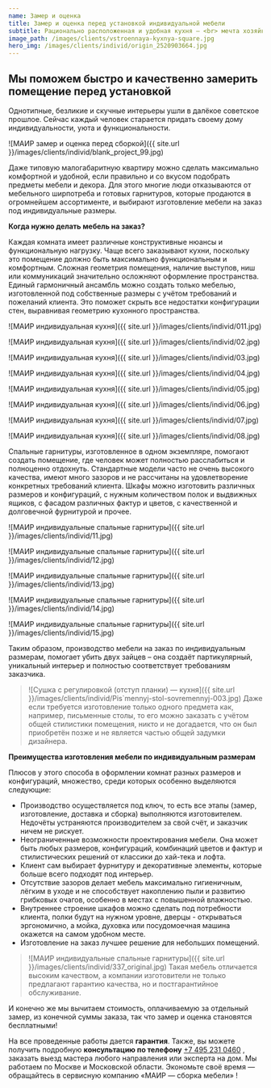 ```yaml
---
name: Замер и оценка
title: Замер и оценка перед установкой индивидуальной мебели
subtitle: Рационально расположенная и удобная кухня – <br> мечта хозяйки
image_path: /images/clients/vstroennaya-kyxnya-square.jpg
hero_img: /images/clients/individ/origin_2520903664.jpg
---
```


## Мы поможем быстро и качественно замерить помещение перед установкой

Однотипные, безликие и скучные интерьеры ушли в далёкое советское прошлое. Сейчас каждый человек старается придать своему дому индивидуальности, уюта и функциональности.

 ![МАИР замер и оценка перед сборкой]({{ site.url }}/images/clients/individ/blank_project_99.jpg)

 Даже типовую малогабаритную квартиру можно сделать максимально комфортной и удобной, если правильно и со вкусом подобрать предметы мебели и декора. Для этого многие люди отказываются от мебельного ширпотреба и готовых гарнитуров, которые продаются в огромнейшем ассортименте, и выбирают изготовление мебели на заказ под индивидуальные размеры.

__Когда нужно делать мебель на заказ?__

Каждая комната имеет различные конструктивные нюансы и функциональную нагрузку. Чаще всего заказывают кухни, поскольку это помещение должно быть максимально функциональным и комфортным. Сложная геометрия помещения, наличие выступов, ниш или коммуникаций значительно осложняют оформление пространства. Единый гармоничный ансамбль можно создать только мебелью, изготовленной под собственные размеры с учётом требований и пожеланий клиента. Это поможет скрыть все недостатки конфигурации стен, выравнивая геометрию кухонного пространства.


 ![МАИР индивидуальная кухня]({{ site.url }}/images/clients/individ/011.jpg)
 
 ![МАИР индивидуальная кухня]({{ site.url }}/images/clients/individ/02.jpg)
 
 ![МАИР индивидуальная кухня]({{ site.url }}/images/clients/individ/03.jpg)
 
 ![МАИР индивидуальная кухня]({{ site.url }}/images/clients/individ/04.jpg)
 
 ![МАИР индивидуальная кухня]({{ site.url }}/images/clients/individ/05.jpg)
 
 ![МАИР индивидуальная кухня]({{ site.url }}/images/clients/individ/06.jpg)
 
 ![МАИР индивидуальная кухня]({{ site.url }}/images/clients/individ/07.jpg)
 
 ![МАИР индивидуальная кухня]({{ site.url }}/images/clients/individ/08.jpg)

Спальные гарнитуры, изготовленное в одном экземпляре, помогают создать помещение, где человек может полностью расслабиться и полноценно отдохнуть. Стандартные модели часто не очень высокого качества, имеют много зазоров и не рассчитаны на удовлетворение конкретных требований клиента.
Шкафы можно изготовить различных размеров и конфигураций, с нужным количеством полок и выдвижных ящиков, с фасадом различных фактур и цветов, с качественной и долговечной фурнитурой и прочее.

 ![МАИР индивидуальные спальные гарнитуры]({{ site.url }}/images/clients/individ/11.jpg)

 ![МАИР индивидуальные спальные гарнитуры]({{ site.url }}/images/clients/individ/12.jpg)

 ![МАИР индивидуальные спальные гарнитуры]({{ site.url }}/images/clients/individ/13.jpg)

 ![МАИР индивидуальные спальные гарнитуры]({{ site.url }}/images/clients/individ/14.jpg)

 ![МАИР индивидуальные спальные гарнитуры]({{ site.url }}/images/clients/individ/15.jpg)

Таким образом, производство мебели на заказ по индивидуальным размерам, помогает убить двух зайцев – она создаёт партикулярный, уникальный интерьер и полностью соответствует требованиям заказчика.

>![Сушка с регулировкой (отступ планки) — кухня]({{ site.url }}/images/clients/individ/Pis`mennyj-stol-sovremennyj-003.jpg)
>Даже если требуется изготовление только одного предмета как, например, письменные столы, то его можно заказать с учётом общей стилистики помещения, никто и не догадается, что он был приобретён позже и не является частью общей задумки дизайнера.

__Преимущества изготовления мебели по индивидуальным размерам__

Плюсов у этого способа в оформлении комнат разных размеров и конфигураций, множество, среди которых особенно выделяются следующие:

- Производство осуществляется под ключ, то есть все этапы (замер, изготовление, доставка и сборка) выполняются изготовителем. Недочёты устраняются производителем за свой счёт, и заказчик ничем не рискует.
- Неограниченные возможности проектирования мебели. Она может быть любых размеров, конфигураций, комбинаций цветов и фактур и стилистических решений от классики до хай-тека и лофта.
- Клиент сам выбирает фурнитуру и декоративные элементы, которые больше всего подходят под интерьер.
- Отсутствие зазоров делает мебель максимально гигиеничным, лёгким в уходе и не способствует накоплению пыли и развитию грибковых очагов, особенно в местах с повышенной влажностью.
- Внутреннее строение шкафов можно сделать под потребности клиента, полки будут на нужном уровне, дверцы - открываться эргономично, а мойка, духовка или посудомоечная машина окажется на самом удобном месте.
- Изготовление на заказ лучшее решение для небольших помещений.

>![МАИР индивидуальные спальные гарнитуры]({{ site.url }}/images/clients/individ/337_original.jpg)
> Такая мебель отличается высоким качеством, а компании изготовители не только предлагают гарантию качества, но и постгарантийное обслуживание.

И конечно же мы вычитаем стоимость, оплачиваемую за отдельный замер, из конечной суммы заказа, так что замер и оценка становятся бесплатными!

На все проведенные работы дается **гарантия**. Также, вы можете получить подробную **консультацию по телефону** [+7 495 231 0460](tel:+74952310460) , заказать выезд мастера любого направления или эксперта на дом. Мы работаем по Москве и Московской области. Экономьте своё время — обращайтесь в сервисную компанию «МАИР — сборка мебели» !